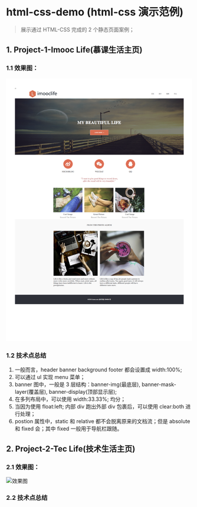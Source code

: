 # html-css-demo (html-css 演示范例)
> 展示通过 HTML-CSS 完成的 2 个静态页面案例；

## 1. Project-1-Imooc Life(慕课生活主页)

### 1.1 效果图：
![效果图](./project-1/Design-Sketch.png)

### 1.2 技术点总结

1. 一般而言，header banner background footer 都会设置成 width:100%;
2. 可以通过 ul 实现 menu 菜单；
3. banner 图中，一般是 3 层结构：banner-img(最底层), banner-mask-layer(覆盖层), banner-display(顶部显示层);
4. 在多列布局中，可以使用 width:33.33%; 均分；
5. 当因为使用 float:left; 内部 div 跑出外部 div 包裹后，可以使用 clear:both 进行处理；
6. postion 属性中，static 和 relative 都不会脱离原来的文档流；但是 absolute 和 fixed 会；其中 fixed 一般用于导航栏跟随。

## 2. Project-2-Tec Life(技术生活主页)

### 2.1 效果图：
![效果图](./project-2/Design-Sketch.png)

### 2.2 技术点总结


